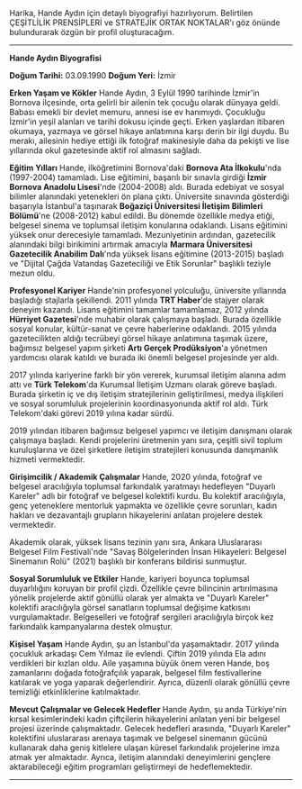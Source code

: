 Harika, Hande Aydın için detaylı biyografiyi hazırlıyorum. Belirtilen ÇEŞİTLİLİK PRENSİPLERİ ve STRATEJİK ORTAK NOKTALAR'ı göz önünde bulundurarak özgün bir profil oluşturacağım.

---

**Hande Aydın Biyografisi**

**Doğum Tarihi:** 03.09.1990
**Doğum Yeri:** İzmir

**Erken Yaşam ve Kökler**
Hande Aydın, 3 Eylül 1990 tarihinde İzmir'in Bornova ilçesinde, orta gelirli bir ailenin tek çocuğu olarak dünyaya geldi. Babası emekli bir devlet memuru, annesi ise ev hanımıydı. Çocukluğu İzmir'in yeşil alanları ve tarihi dokusu içinde geçti. Erken yaşlardan itibaren okumaya, yazmaya ve görsel hikaye anlatımına karşı derin bir ilgi duydu. Bu merakı, ailesinin hediye ettiği ilk fotoğraf makinesiyle daha da pekişti ve lise yıllarında okul gazetesinde aktif rol almasını sağladı.

**Eğitim Yılları**
Hande, ilköğretimini Bornova'daki **Bornova Ata İlkokulu**'nda (1997-2004) tamamladı. Lise eğitimini, başarılı bir sınavla girdiği **İzmir Bornova Anadolu Lisesi**'nde (2004-2008) aldı. Burada edebiyat ve sosyal bilimler alanındaki yetenekleri ön plana çıktı. Üniversite sınavında gösterdiği başarıyla İstanbul'a taşınarak **Boğaziçi Üniversitesi İletişim Bilimleri Bölümü**'ne (2008-2012) kabul edildi. Bu dönemde özellikle medya etiği, belgesel sinema ve toplumsal iletişim konularına odaklandı. Lisans eğitimini yüksek onur derecesiyle tamamladı. Mezuniyetinin ardından, gazetecilik alanındaki bilgi birikimini artırmak amacıyla **Marmara Üniversitesi Gazetecilik Anabilim Dalı**'nda yüksek lisans eğitimine (2013-2015) başladı ve "Dijital Çağda Vatandaş Gazeteciliği ve Etik Sorunlar" başlıklı teziyle mezun oldu.

**Profesyonel Kariyer**
Hande'nin profesyonel yolculuğu, üniversite yıllarında başladığı stajlarla şekillendi. 2011 yılında **TRT Haber**'de stajyer olarak deneyim kazandı. Lisans eğitimini tamamlar tamamlamaz, 2012 yılında **Hürriyet Gazetesi**'nde muhabir olarak çalışmaya başladı. Burada özellikle sosyal konular, kültür-sanat ve çevre haberlerine odaklandı. 2015 yılında gazetecilikten aldığı tecrübeyi görsel hikaye anlatımına taşımak üzere, bağımsız belgesel yapım şirketi **Artı Gerçek Prodüksiyon**'a yönetmen yardımcısı olarak katıldı ve burada iki önemli belgesel projesinde yer aldı.

2017 yılında kariyerine farklı bir yön vererek, kurumsal iletişim alanına adım attı ve **Türk Telekom**'da Kurumsal İletişim Uzmanı olarak göreve başladı. Burada şirketin iç ve dış iletişim stratejilerinin geliştirilmesi, medya ilişkileri ve sosyal sorumluluk projelerinin koordinasyonunda aktif rol aldı. Türk Telekom'daki görevi 2019 yılına kadar sürdü.

2019 yılından itibaren bağımsız belgesel yapımcı ve iletişim danışmanı olarak çalışmaya başladı. Kendi projelerini üretmenin yanı sıra, çeşitli sivil toplum kuruluşlarına ve özel şirketlere iletişim stratejileri konusunda danışmanlık hizmeti vermektedir.

**Girişimcilik / Akademik Çalışmalar**
Hande, 2020 yılında, fotoğraf ve belgesel aracılığıyla toplumsal farkındalık yaratmayı hedefleyen "Duyarlı Kareler" adlı bir fotoğraf ve belgesel kolektifi kurdu. Bu kolektif aracılığıyla, genç yeteneklere mentorluk yapmakta ve özellikle çevre sorunları, kadın hakları ve dezavantajlı grupların hikayelerini anlatan projelere destek vermektedir.

Akademik olarak, yüksek lisans tezinin yanı sıra, Ankara Uluslararası Belgesel Film Festivali'nde "Savaş Bölgelerinden İnsan Hikayeleri: Belgesel Sinemanın Rolü" (2021) başlıklı bir konferans bildirisi sunmuştur.

**Sosyal Sorumluluk ve Etkiler**
Hande, kariyeri boyunca toplumsal duyarlılığını koruyan bir profil çizdi. Özellikle çevre bilincinin artırılmasına yönelik projelerde aktif gönüllü olarak yer almakta ve "Duyarlı Kareler" kolektifi aracılığıyla görsel sanatların toplumsal değişime katkısını vurgulamaktadır. Belgeselleri ve fotoğraf sergileri aracılığıyla birçok kez farkındalık kampanyalarına destek olmuştur.

**Kişisel Yaşam**
Hande Aydın, şu an İstanbul'da yaşamaktadır. 2017 yılında çocukluk arkadaşı Cem Yılmaz ile evlendi. Çiftin 2019 yılında Ela adını verdikleri bir kızları oldu. Aile yaşamına büyük önem veren Hande, boş zamanlarını doğada fotoğrafçılık yaparak, belgesel film festivallerine katılarak ve yoga yaparak değerlendirir. Ayrıca, düzenli olarak gönüllü çevre temizliği etkinliklerine katılmaktadır.

**Mevcut Çalışmalar ve Gelecek Hedefler**
Hande Aydın, şu anda Türkiye'nin kırsal kesimlerindeki kadın çiftçilerin hikayelerini anlatan yeni bir belgesel projesi üzerinde çalışmaktadır. Gelecek hedefleri arasında, "Duyarlı Kareler" kolektifini uluslararası arenaya taşımak ve belgesel sinemanın gücünü kullanarak daha geniş kitlelere ulaşan küresel farkındalık projelerine imza atmak yer almaktadır. Ayrıca, iletişim alanındaki deneyimlerini gençlere aktarabileceği eğitim programları geliştirmeyi de hedeflemektedir.

---